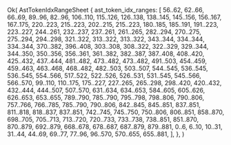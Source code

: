 Ok(
    AstTokenIdxRangeSheet {
        ast_token_idx_ranges: [
            56..62,
            62..66,
            66..69,
            89..96,
            82..96,
            106..110,
            115..126,
            126..138,
            138..145,
            145..156,
            156..167,
            167..175,
            220..223,
            215..223,
            202..215,
            215..223,
            180..185,
            185..191,
            191..223,
            223..227,
            244..261,
            232..237,
            237..261,
            261..265,
            282..294,
            270..275,
            275..294,
            294..298,
            321..322,
            313..322,
            313..322,
            343..344,
            334..344,
            334..344,
            370..382,
            396..408,
            303..308,
            308..322,
            322..329,
            329..344,
            344..350,
            350..356,
            356..361,
            361..382,
            382..387,
            387..408,
            408..420,
            425..432,
            437..444,
            481..482,
            473..482,
            473..482,
            491..503,
            454..459,
            459..463,
            463..468,
            468..482,
            482..503,
            503..507,
            544..545,
            536..545,
            536..545,
            554..566,
            517..522,
            522..526,
            526..531,
            531..545,
            545..566,
            566..570,
            99..110,
            110..175,
            175..227,
            227..265,
            265..298,
            298..420,
            420..432,
            432..444,
            444..507,
            507..570,
            631..634,
            634..653,
            584..605,
            605..626,
            626..653,
            653..655,
            789..790,
            785..790,
            795..798,
            798..806,
            790..806,
            757..766,
            766..785,
            785..790,
            790..806,
            842..845,
            845..851,
            837..851,
            811..818,
            818..837,
            837..851,
            742..745,
            745..750,
            750..806,
            806..851,
            858..870,
            698..705,
            705..713,
            713..720,
            720..733,
            733..738,
            738..851,
            851..870,
            870..879,
            692..879,
            668..678,
            678..687,
            687..879,
            879..881,
            0..6,
            6..10,
            10..31,
            31..44,
            44..69,
            69..77,
            77..96,
            96..570,
            570..655,
            655..881,
        ],
    },
)